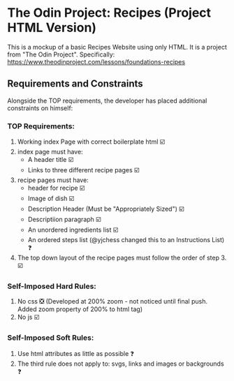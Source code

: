 # The Odin Project: Recipes (Project HTML Version)

This is a mockup of a basic Recipes Website using only HTML.
It is a project from "The Odin Project". Specifically: https://www.theodinproject.com/lessons/foundations-recipes 

## Requirements and Constraints
Alongside the TOP requirements, the developer has placed additional constraints on himself:

### **TOP Requirements**:
1. Working index Page with correct boilerplate html :ballot_box_with_check:
2. index page must have: 
    - A header title :ballot_box_with_check:
    - Links to three different recipe pages :ballot_box_with_check:
3. recipe pages must have: 
    - header for recipe :ballot_box_with_check:
    - Image of dish :ballot_box_with_check:
    - Description Header (Must be "Appropriately Sized") :ballot_box_with_check:
    - Descriptiion paragraph :ballot_box_with_check:
    - An unordered ingredients list :ballot_box_with_check:
    - An ordered steps list (@yjchess changed this to an Instructions List) :question:
4. The top down layout of the recipe pages must follow the order of step 3. :ballot_box_with_check:

### Self-Imposed Hard Rules:
1. No css :negative_squared_cross_mark: (Developed at 200% zoom - not noticed until final push. Added zoom property of 200% to html tag)
2. No js :ballot_box_with_check:

### Self-Imposed Soft Rules:
1. Use html attributes as little as possible :question:
2. The third rule does not apply to: svgs, links and images or backgrounds :question: